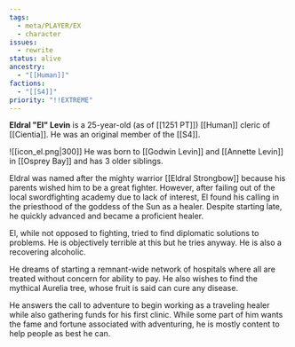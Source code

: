 ```yaml
---
tags:
  - meta/PLAYER/EX
  - character
issues:
  - rewrite
status: alive
ancestry:
  - "[[Human]]"
factions:
  - "[[S4]]"
priority: "!!EXTREME"
---
```


**Eldral "El" Levin** is a 25-year-old (as of [[1251 PT]]) [[Human]] cleric of [[Cientia]]. He was an original member of the [[S4]].

![[icon_el.png|300]]
He was born to [[Godwin Levin]] and [[Annette Levin]] in [[Osprey Bay]] and has 3 older siblings. 

Eldral was named after the mighty warrior [[Eldral Strongbow]] because his parents wished him to be a great fighter. However, after failing out of the local swordfighting academy due to lack of interest, El found his calling in the priesthood of the goddess of the Sun as a healer. Despite starting late, he quickly advanced and became a proficient healer. 

El, while not opposed to fighting, tried to find diplomatic solutions to problems. He is objectively terrible at this but he tries anyway. He is also a recovering alcoholic.

He dreams of starting a remnant-wide network of hospitals where all are treated without concern for ability to pay. He also wishes to find the mythical Aurelia tree, whose fruit is said can cure any disease. 

He answers the call to adventure to begin working as a traveling healer while also gathering funds for his first clinic. While some part of him wants the fame and fortune associated with adventuring, he is mostly content to help people as best he can.